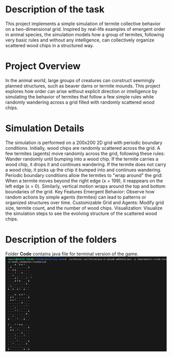 # Description of the task 
This project implements a simple simulation of termite collective behavior on a two-dimensional grid. Inspired by real-life examples of emergent order in animal species, the simulation models how a group of termites, following very basic rules and without any intelligence, can collectively organize scattered wood chips in a structured way.

# Project Overview
In the animal world, large groups of creatures can construct seemingly planned structures, such as beaver dams or termite mounds. This project explores how order can arise without explicit direction or intelligence by simulating the behavior of termites that follow a few simple rules while randomly wandering across a grid filled with randomly scattered wood chips.

# Simulation Details
The simulation is performed on a 200x200 2D grid with periodic boundary conditions.
Initially, wood chips are randomly scattered across the grid.
A few termites (agents) move randomly across the grid, following these rules:
Wander randomly until bumping into a wood chip.
If the termite carries a wood chip, it drops it and continues wandering.
If the termite does not carry a wood chip, it picks up the chip it bumped into and continues wandering.
Periodic boundary conditions allow the termites to "wrap around" the grid:
When a termite moves beyond the right edge (x = 199), it reappears on the left edge (x = 0).
Similarly, vertical motion wraps around the top and bottom boundaries of the grid.
Key Features
Emergent Behavior: Observe how random actions by simple agents (termites) can lead to patterns or organized structures over time.
Customizable Grid and Agents: Modify grid size, termite count, and the number of wood chips.
Visualization: Visualize the simulation steps to see the evolving structure of the scattered wood chips.

# Description of the folders 

Folder **Code** contains java file for terminal version of the game. 
![example of the code](media/Code_QTEtHOBDJq.png)